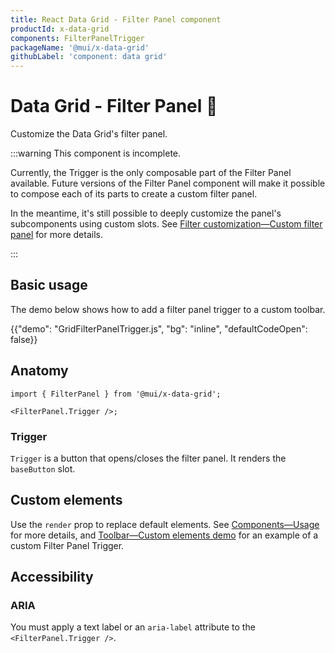 ```yaml
---
title: React Data Grid - Filter Panel component
productId: x-data-grid
components: FilterPanelTrigger
packageName: '@mui/x-data-grid'
githubLabel: 'component: data grid'
---
```


# Data Grid - Filter Panel 🚧

<p class="description">Customize the Data Grid's filter panel.</p>

:::warning
This component is incomplete.

Currently, the Trigger is the only composable part of the Filter Panel available.
Future versions of the Filter Panel component will make it possible to compose each of its parts to create a custom filter panel.

In the meantime, it's still possible to deeply customize the panel's subcomponents using custom slots.
See [Filter customization—Custom filter panel](/x/react-data-grid/filtering/customization/#custom-filter-panel)
for more details.

:::

## Basic usage

The demo below shows how to add a filter panel trigger to a custom toolbar.

{{"demo": "GridFilterPanelTrigger.js", "bg": "inline", "defaultCodeOpen": false}}

## Anatomy

```tsx
import { FilterPanel } from '@mui/x-data-grid';

<FilterPanel.Trigger />;
```

### Trigger

`Trigger` is a button that opens/closes the filter panel.
It renders the `baseButton` slot.

## Custom elements

Use the `render` prop to replace default elements.
See [Components—Usage](/x/react-data-grid/components/usage/#customization) for more details, and [Toolbar—Custom elements demo](/x/react-data-grid/components/toolbar/#custom-elements) for an example of a custom Filter Panel Trigger.

## Accessibility

### ARIA

You must apply a text label or an `aria-label` attribute to the `<FilterPanel.Trigger />`.
